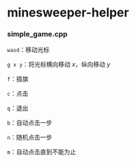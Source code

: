# minesweeper-helper



### simple_game.cpp

`wasd`：移动光标

`g x y`：将光标横向移动 $x$，纵向移动 $y$

`f`：插旗

`c`：点击

`q`：退出

`b`：自动点击一步

`n`：随机点击一步

`m`：自动点击直到不能为止